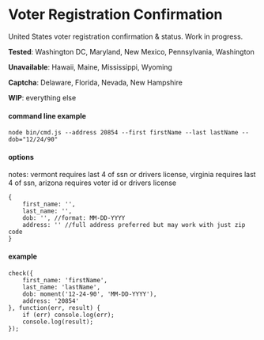 # Voter Registration Confirmation
United States voter registration confirmation & status. Work in progress.

**Tested**: Washington DC, Maryland, New Mexico, Pennsylvania, Washington

**Unavailable**: Hawaii, Maine, Mississippi, Wyoming

**Captcha**: Delaware, Florida, Nevada, New Hampshire

**WIP**: everything else

#### command line example
```
node bin/cmd.js --address 20854 --first firstName --last lastName --dob="12/24/90"
```

#### options
notes: vermont requires last 4 of ssn or drivers license, virginia requires last 4 of ssn, arizona requires voter id or drivers license
```
{
	first_name: '',
	last_name: '',
	dob: '', //format: MM-DD-YYYY
	address: '' //full address preferred but may work with just zip code
}
```

#### example
```
check({
	first_name: 'firstName',
	last_name: 'lastName',
	dob: moment('12-24-90', 'MM-DD-YYYY'),
	address: '20854'
}, function(err, result) {
	if (err) console.log(err);
	console.log(result);
});
```					  
